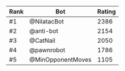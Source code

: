 Rank|Bot|Rating
---|---|---
#1|@NilatacBot|2386
#2|@anti-bot|2154
#3|@CatNail|2050
#4|@pawnrobot|1786
#5|@MinOpponentMoves|1105
